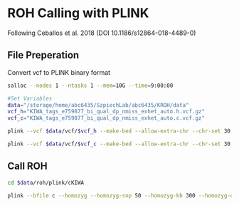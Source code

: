 # ROH Calling with PLINK
Following Ceballos et al. 2018 (DOI 10.1186/s12864-018-4489-0)

## File Preperation
Convert vcf to PLINK binary format
```bash
salloc --nodes 1 --ntasks 1 --mem=10G --time=9:00:00 

#Set Variables
data="/storage/home/abc6435/SzpiechLab/abc6435/KROH/data"
vcf_h="KIWA_tags_e759877_bi_qual_dp_nmiss_exhet_auto.h.vcf.gz"
vcf_c="KIWA_tags_e759877_bi_qual_dp_nmiss_exhet_auto.c.vcf.gz"

plink --vcf $data/vcf/$vcf_h --make-bed --allow-extra-chr --chr-set 30 --out $data/roh/plink/hKIWA/h

plink --vcf $data/vcf/$vcf_c --make-bed --allow-extra-chr --chr-set 30 --out $data/roh/plink/cKIWA/c
```

## Call ROH
```bash
cd $data/roh/plink/cKIWA

plink --bfile c --homozyg --homozyg-snp 50 --homozyg-kb 300 --homozyg-density 50 --homozyg-gap 1000 --homozyg-window-snp 50 --homozyg-window-het 1 --homozyg-window-missing 5 --homozyg-window-threshold 0.05 --allow-extra-chr --chr-set 30
```